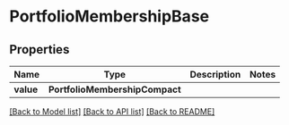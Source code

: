 # PortfolioMembershipBase


## Properties
Name | Type | Description | Notes
------------ | ------------- | ------------- | -------------
**value** | **PortfolioMembershipCompact** |  | 

[[Back to Model list]](../README.md#documentation-for-models) [[Back to API list]](../README.md#documentation-for-api-endpoints) [[Back to README]](../README.md)


